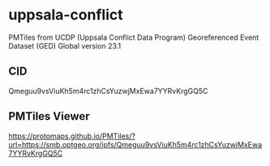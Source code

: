 # uppsala-conflict
PMTiles from UCDP (Uppsala Conflict Data Program) Georeferenced Event Dataset (GED) Global version 23.1

## CID
Qmeguu9vsViuKh5m4rc1zhCsYuzwjMxEwa7YYRvKrgGQ5C

## PMTiles Viewer
https://protomaps.github.io/PMTiles/?url=https://smb.optgeo.org/ipfs/Qmeguu9vsViuKh5m4rc1zhCsYuzwjMxEwa7YYRvKrgGQ5C
